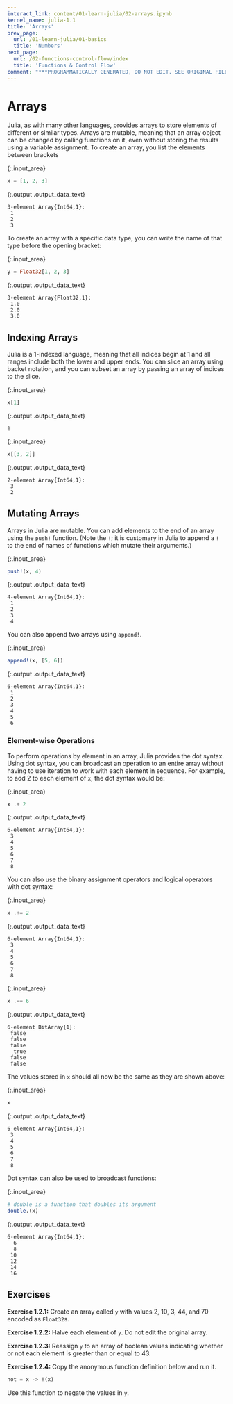 ```yaml
---
interact_link: content/01-learn-julia/02-arrays.ipynb
kernel_name: julia-1.1
title: 'Arrays'
prev_page:
  url: /01-learn-julia/01-basics
  title: 'Numbers'
next_page:
  url: /02-functions-control-flow/index
  title: 'Functions & Control Flow'
comment: "***PROGRAMMATICALLY GENERATED, DO NOT EDIT. SEE ORIGINAL FILES IN /content***"
---
```


# Arrays

Julia, as with many other languages, provides arrays to store elements of different or similar types. Arrays are mutable, meaning that an array object can be changed by calling functions on it, even without storing the results using a variable assignment. To create an array, you list the elements between brackets



{:.input_area}
```julia
x = [1, 2, 3]
```





{:.output .output_data_text}
```
3-element Array{Int64,1}:
 1
 2
 3
```



To create an array with a specific data type, you can write the name of that type before the opening bracket:



{:.input_area}
```julia
y = Float32[1, 2, 3]
```





{:.output .output_data_text}
```
3-element Array{Float32,1}:
 1.0
 2.0
 3.0
```



## Indexing Arrays

Julia is a 1-indexed language, meaning that all indices begin at 1 and all ranges include both the lower and upper ends. You can slice an array using backet notation, and you can subset an array by passing an array of indices to the slice.



{:.input_area}
```julia
x[1]
```





{:.output .output_data_text}
```
1
```





{:.input_area}
```julia
x[[3, 2]]
```





{:.output .output_data_text}
```
2-element Array{Int64,1}:
 3
 2
```



## Mutating Arrays

Arrays in Julia are mutable. You can add elements to the end of an array using the `push!` function. (Note the `!`; it is customary in Julia to append a `!` to the end of names of functions which mutate their arguments.)



{:.input_area}
```julia
push!(x, 4)
```





{:.output .output_data_text}
```
4-element Array{Int64,1}:
 1
 2
 3
 4
```



You can also append two arrays using `append!`.



{:.input_area}
```julia
append!(x, [5, 6])
```





{:.output .output_data_text}
```
6-element Array{Int64,1}:
 1
 2
 3
 4
 5
 6
```



### Element-wise Operations

To perform operations by element in an array, Julia provides the dot syntax. Using dot syntax, you can broadcast an operation to an entire array without having to use iteration to work with each element in sequence. For example, to add 2 to each element of `x`, the dot syntax would be:



{:.input_area}
```julia
x .+ 2
```





{:.output .output_data_text}
```
6-element Array{Int64,1}:
 3
 4
 5
 6
 7
 8
```



You can also use the binary assignment operators and logical operators with dot syntax:



{:.input_area}
```julia
x .+= 2
```





{:.output .output_data_text}
```
6-element Array{Int64,1}:
 3
 4
 5
 6
 7
 8
```





{:.input_area}
```julia
x .== 6
```





{:.output .output_data_text}
```
6-element BitArray{1}:
 false
 false
 false
  true
 false
 false
```



The values stored in `x` should all now be the same as they are shown above:



{:.input_area}
```julia
x
```





{:.output .output_data_text}
```
6-element Array{Int64,1}:
 3
 4
 5
 6
 7
 8
```



Dot syntax can also be used to broadcast functions:



{:.input_area}
```julia
# double is a function that doubles its argument
double.(x)
```





{:.output .output_data_text}
```
6-element Array{Int64,1}:
  6
  8
 10
 12
 14
 16
```



## Exercises

**Exercise 1.2.1:** Create an array called `y` with values 2, 10, 3, 44, and 70 encoded as `Float32`s.

**Exercise 1.2.2:** Halve each element of `y`. Do not edit the original array.

**Exercise 1.2.3:** Reassign `y` to an array of boolean values indicating whether or not each element is greater than or equal to 43.

**Exercise 1.2.4:** Copy the anonymous function definition below and run it.

```julia
not = x -> !(x)
```

Use this function to negate the values in `y`.
